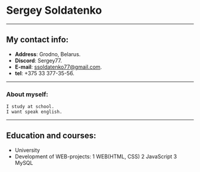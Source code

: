 # Sergey Soldatenko
---
## My contact info:
* **Address**: Grodno, Belarus.
* **Discord**: Sergey77.
* **E-mail**: ssoldatenko77@gmail.com.
* **tel**: +375 33 377-35-56.
---
### About myself:
    I study at school.
    I want speak english.
***
## Education and courses:
* University
* Development of WEB-projects:
1 WEB(HTML, CSS)
2 JavaScript
3 MySQL